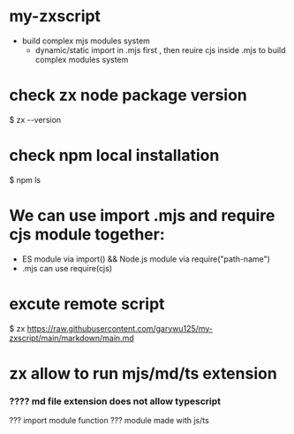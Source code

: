 # my-zxscript
 * build complex mjs modules system
   - dynamic/static import in .mjs first , then reuire cjs inside .mjs to build complex modules system

# check zx node package version
$ zx --version
# check npm local installation
$ npm ls

# We can use import .mjs and require cjs module together: 
 * ES module via import() && Node.js module  via require("path-name")
 * .mjs can use require(cjs)

 

# excute remote script
$ zx https://raw.githubusercontent.com/garywu125/my-zxscript/main/markdown/main.md 


# zx allow to run mjs/md/ts extension

### ???? md file extension does not allow typescript


??? import module function ??? module made with js/ts